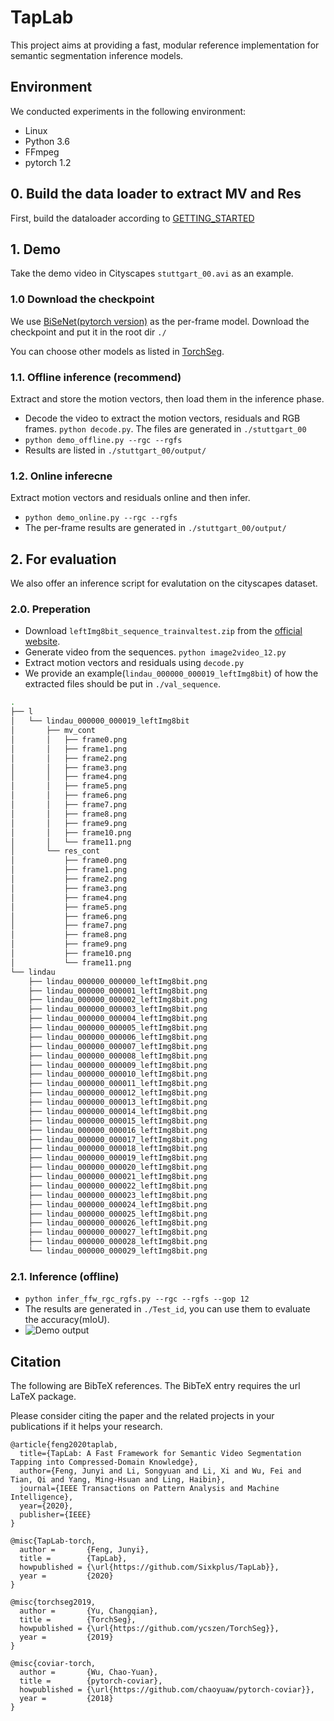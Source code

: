# TapLab
This project aims at providing a fast, modular reference implementation for 
semantic segmentation inference models.

## Environment
We conducted experiments in the following environment:
 - Linux
 - Python 3.6
 - FFmpeg
 - pytorch 1.2


## 0. Build the data loader to extract MV and Res
First, build the dataloader according to [GETTING_STARTED](./data_loader/GETTING_STARTED.md)

## 1. Demo
Take the demo video in Cityscapes `stuttgart_00.avi` as an example.

### 1.0 Download the checkpoint 
We use [BiSeNet(pytorch version)](https://drive.google.com/file/d/1hFF-J9qoXlbVRRUr29aWeQpL4Lwn4) as the per-frame model. Download the checkpoint and put it in the root dir `./`

You can choose other models as listed in [TorchSeg](https://github.com/ycszen/TorchSeg).

### 1.1. Offline inference (recommend)
Extract and store the motion vectors, then load them in the inference phase.
 - Decode the video to extract the motion vectors, residuals and RGB frames. `python decode.py`. The files are generated in `./stuttgart_00`
 - `python demo_offline.py --rgc --rgfs`
 - Results are listed in `./stuttgart_00/output/`

### 1.2. Online inferecne
Extract motion vectors and residuals online and then infer.
 - `python demo_online.py --rgc --rgfs`
 - The per-frame results are generated in `./stuttgart_00/output/`


## 2. For evaluation
We also offer an inference script for evalutation on the cityscapes dataset.

### 2.0. Preperation
 - Download `leftImg8bit_sequence_trainvaltest.zip` from the [official website](https://www.cityscapes-dataset.com/downloads/).
 - Generate video from the sequences. `python image2video_12.py`
 - Extract motion vectors and residuals using `decode.py`
 - We provide an example(`lindau_000000_000019_leftImg8bit`) of how the extracted files should be put in `./val_sequence`.

```bash
.
├── l
│   └── lindau_000000_000019_leftImg8bit
│       ├── mv_cont
│       │   ├── frame0.png
│       │   ├── frame1.png
│       │   ├── frame2.png
│       │   ├── frame3.png
│       │   ├── frame4.png
│       │   ├── frame5.png
│       │   ├── frame6.png
│       │   ├── frame7.png
│       │   ├── frame8.png
│       │   ├── frame9.png
│       │   ├── frame10.png
│       │   └── frame11.png
│       └── res_cont
│           ├── frame0.png
│           ├── frame1.png
│           ├── frame2.png
│           ├── frame3.png
│           ├── frame4.png
│           ├── frame5.png
│           ├── frame6.png
│           ├── frame7.png
│           ├── frame8.png
│           ├── frame9.png
│           ├── frame10.png
│           └── frame11.png
└── lindau
    ├── lindau_000000_000000_leftImg8bit.png
    ├── lindau_000000_000001_leftImg8bit.png
    ├── lindau_000000_000002_leftImg8bit.png
    ├── lindau_000000_000003_leftImg8bit.png
    ├── lindau_000000_000004_leftImg8bit.png
    ├── lindau_000000_000005_leftImg8bit.png
    ├── lindau_000000_000006_leftImg8bit.png
    ├── lindau_000000_000007_leftImg8bit.png
    ├── lindau_000000_000008_leftImg8bit.png
    ├── lindau_000000_000009_leftImg8bit.png
    ├── lindau_000000_000010_leftImg8bit.png
    ├── lindau_000000_000011_leftImg8bit.png
    ├── lindau_000000_000012_leftImg8bit.png
    ├── lindau_000000_000013_leftImg8bit.png
    ├── lindau_000000_000014_leftImg8bit.png
    ├── lindau_000000_000015_leftImg8bit.png
    ├── lindau_000000_000016_leftImg8bit.png
    ├── lindau_000000_000017_leftImg8bit.png
    ├── lindau_000000_000018_leftImg8bit.png
    ├── lindau_000000_000019_leftImg8bit.png
    ├── lindau_000000_000020_leftImg8bit.png
    ├── lindau_000000_000021_leftImg8bit.png
    ├── lindau_000000_000022_leftImg8bit.png
    ├── lindau_000000_000023_leftImg8bit.png
    ├── lindau_000000_000024_leftImg8bit.png
    ├── lindau_000000_000025_leftImg8bit.png
    ├── lindau_000000_000026_leftImg8bit.png
    ├── lindau_000000_000027_leftImg8bit.png
    ├── lindau_000000_000028_leftImg8bit.png
    └── lindau_000000_000029_leftImg8bit.png
```


### 2.1. Inference (offline)
 - `python infer_ffw_rgc_rgfs.py --rgc --rgfs --gop 12`
 - The results are generated in `./Test_id`, you can use them to evaluate the accuracy(mIoU).
 - ![Demo output](./Test_alpha/lindau_000000_000019_leftImg8bit_ab.png)

## Citation
The following are BibTeX references. The BibTeX entry requires the url LaTeX package.

Please consider citing the paper and the related projects in your publications if it helps your research. 

```
@article{feng2020taplab,
  title={TapLab: A Fast Framework for Semantic Video Segmentation Tapping into Compressed-Domain Knowledge},
  author={Feng, Junyi and Li, Songyuan and Li, Xi and Wu, Fei and Tian, Qi and Yang, Ming-Hsuan and Ling, Haibin},
  journal={IEEE Transactions on Pattern Analysis and Machine Intelligence},
  year={2020},
  publisher={IEEE}
}
```

```
@misc{TapLab-torch,
  author =       {Feng, Junyi},
  title =        {TapLab},
  howpublished = {\url{https://github.com/Sixkplus/TapLab}},
  year =         {2020}
}
```

```
@misc{torchseg2019,
  author =       {Yu, Changqian},
  title =        {TorchSeg},
  howpublished = {\url{https://github.com/ycszen/TorchSeg}},
  year =         {2019}
}
```

```
@misc{coviar-torch,
  author =       {Wu, Chao-Yuan},
  title =        {pytorch-coviar},
  howpublished = {\url{https://github.com/chaoyuaw/pytorch-coviar}},
  year =         {2018}
}
```


